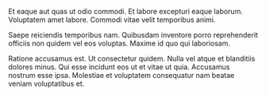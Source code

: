 Et eaque aut quas ut odio commodi. Et labore excepturi eaque laborum. Voluptatem amet labore. Commodi vitae velit temporibus animi.
 Saepe reiciendis temporibus nam. Quibusdam inventore porro reprehenderit officiis non quidem vel eos voluptas. Maxime id quo qui laboriosam.
 Ratione accusamus est. Ut consectetur quidem. Nulla vel atque et blanditiis dolores minus. Qui esse incidunt eos ut et vitae ut quia. Accusamus nostrum esse ipsa. Molestiae et voluptatem consequatur nam beatae veniam voluptatibus et.